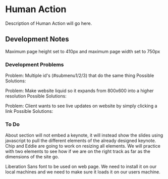 # Human Action

Description of Human Action will go here.

## Development Notes
Maximum page height set to 410px and maximum page width set to 750px
 
### Development Problems
Problem: Multiple id's (#submenu1/2/3) that do the same thing
Possible Solutions:

Problem: Make website liquid so it expands from 800x600 into a higher
resolution
Possible Solutions:

Problem: Client wants to see live updates on website by simply clicking a link
Possible Solutions:

### To Do
About section will not embed a keynote, it will instead show the slides using
javascript to pull the different elements of the already designed keynote.
Chip and Eddie are going to work on resizing all elements. We will practice
with two elements to see how if we are on the right track as far as the
dimensions of the site go.

Liberation Sans font to be used on web page. We need to install it on our local
machines and we need to make sure it loads it on our users machine.